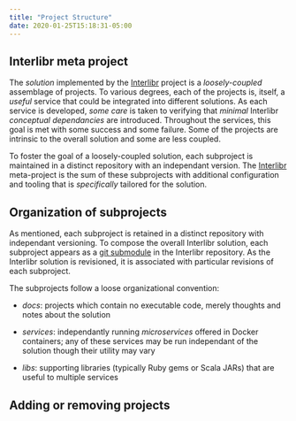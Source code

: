 ```yaml
---
title: "Project Structure"
date: 2020-01-25T15:18:31-05:00
---
```

## Interlibr meta project

The *solution* implemented by the
[Interlibr](https://github.com/Xalgorithms/interlibr) project is a
*loosely-coupled* assemblage of projects. To various degrees, each of
the projects is, itself, a *useful* service that could be integrated
into different solutions. As each service is developed, *some care* is
taken to verifying that *minimal* Interlibr *conceptual dependancies*
are introduced. Throughout the services, this goal is met with some
success and some failure. Some of the projects are intrinsic to the
overall solution and some are less coupled.

To foster the goal of a loosely-coupled solution, each subproject is
maintained in a distinct repository with an independant version. The
[Interlibr](https://github.com/Xalgorithms/interlibr) meta-project is
the sum of these subprojects with additional configuration and
tooling that is *specifically* tailored for the solution.

## Organization of subprojects

As mentioned, each subproject is retained in a distinct repository
with independant versioning. To compose the overall Interlibr
solution, each subproject appears as a [git
submodule](https://git-scm.com/book/en/v2/Git-Tools-Submodules) in the
Interlibr repository. As the Interlibr solution is revisioned, it is
associated with particular revisions of each subproject.

The subprojects follow a loose organizational convention:

* *docs*: projects which contain no executable code, merely thoughts
  and notes about the solution
  
* *services*: independantly running *microservices* offered in Docker
  containers; any of these services may be run independant of the
  solution though their utility may vary
  
* *libs*: supporting libraries (typically Ruby gems or Scala JARs)
  that are useful to multiple services
  
## Adding or removing projects


